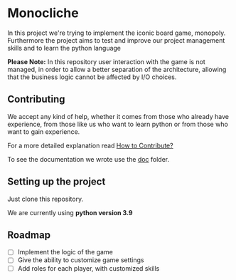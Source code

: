 # Monocliche
In this project we're trying to implement the iconic board game, monopoly.
Furthermore the project aims to test and improve our project management skills and to learn the python language

**Please Note:**
In this repository user interaction with the game is not managed, in order to allow a better separation of the architecture, allowing that the business logic cannot be affected by I/O choices.

## Contributing
We accept any kind of help, whether it comes from those who already have experience, from those like us who want to learn python or from those who want to gain experience.

For a more detailed explanation read [How to Contribute?](/CONTRIBUTING.md)

To see the documentation we wrote use the [doc](./doc/) folder.

## Setting up the project
Just clone this repository.

We are currently using **python version 3.9**

## Roadmap
* [ ] Implement the logic of the game
* [ ] Give the ability to customize game settings
* [ ] Add roles for each player, with customized skills
